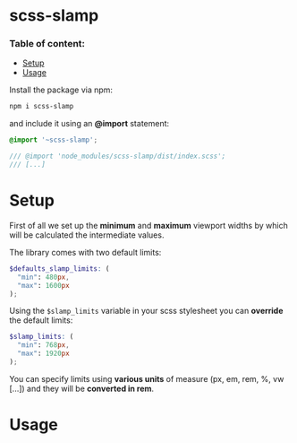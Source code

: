 # scss-slamp
### Table of content:
- [Setup](#setup)
- [Usage](#usage)

Install the package via npm:

``` bash
npm i scss-slamp
```

and include it using an **@import** statement:

``` scss
@import '~scss-slamp';

/// @import 'node_modules/scss-slamp/dist/index.scss';
/// [...]
```

# Setup
First of all we set up the **minimum** and **maximum** viewport widths by which will be calculated the intermediate values.

The library comes with two default limits:

``` scss
$defaults_slamp_limits: (
  "min": 480px, 
  "max": 1600px
);
```

Using the `$slamp_limits` variable in your scss stylesheet you can **override** the default limits:

``` scss
$slamp_limits: (
  "min": 768px,
  "max": 1920px
);
```

You can specify limits using **various units** of measure (px, em, rem, %, vw [...]) and they will be **converted in rem**.

# Usage


